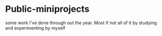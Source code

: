# Public-miniprojects

some work I've done through out the year. Most if not all of it by studying and experimenting by myself
